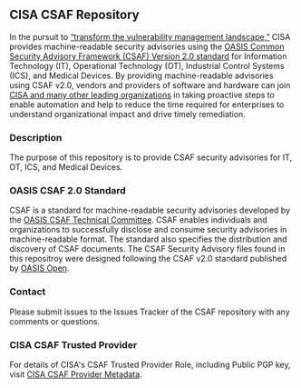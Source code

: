 ## CISA CSAF Repository
In the pursuit to [“transform the vulnerability management landscape,”](https://www.cisa.gov/news-events/news/transforming-vulnerability-management-landscape) CISA provides machine-readable security advisories using the [OASIS Common Security Advisory Framework (CSAF) Version 2.0 standard](https://docs.oasis-open.org/csaf/csaf/v2.0/os/csaf-v2.0-os.html) for Information Technology (IT), Operational Technology (OT), Industrial Control Systems (ICS), and Medical Devices. By providing machine-readable advisories using CSAF v2.0, vendors and providers of software and hardware can join [CISA and many other leading organizations](https://www.oasis-open.org/committees/membership.php?wg_abbrev=csaf) in taking proactive steps to enable automation and help to reduce the time required for enterprises to understand organizational impact and drive timely remediation.

### Description
The purpose of this repository is to provide CSAF security advisories for IT, OT, ICS, and Medical Devices.

### OASIS CSAF 2.0 Standard
CSAF is a standard for machine-readable security advisories developed by the [OASIS CSAF Technical Committee](https://www.oasis-open.org/committees/tc_home.php?wg_abbrev=csaf). 
CSAF enables individuals and organizations to successfully disclose and consume security advisories in machine-readable format. The standard also specifies the distribution and discovery of CSAF documents. The CSAF Security Advisory files found in this repositroy were designed following the CSAF v2.0 standard published by [OASIS Open](https://docs.oasis-open.org/csaf/csaf/v2.0/os/csaf-v2.0-os.html).

### Contact
Please submit issues to the Issues Tracker of the CSAF repository with any comments or questions.

### CISA CSAF Trusted Provider
For details of CISA's CSAF Trusted Provider Role, including Public PGP key, visit [CISA CSAF Provider Metadata](https://www.cisa.gov/sites/default/files/csaf/provider-metadata.json).
